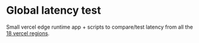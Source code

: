 # Global latency test

Small vercel edge runtime app + scripts to compare/test latency from all the [18 vercel regions](https://vercel.com/docs/edge-network/regions).